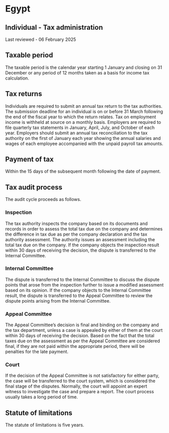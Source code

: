 # Egypt
## Individual - Tax administration
Last reviewed - 06 February 2025
## Taxable period
The taxable period is the calendar year starting 1 January and closing on 31 December or any period of 12 months taken as a basis for income tax calculation.
## Tax returns
Individuals are required to submit an annual tax return to the tax authorities. The submission deadline for an individual is on or before 31 March following the end of the fiscal year to which the return relates.
Tax on employment income is withheld at source on a monthly basis. Employers are required to file quarterly tax statements in January, April, July, and October of each year.
Employers should submit an annual tax reconciliation to the tax authority on the first of January each year showing the annual salaries and wages of each employee accompanied with the unpaid payroll tax amounts.
## Payment of tax
Within the 15 days of the subsequent month following the date of payment.
## Tax audit process
The audit cycle proceeds as follows.
### Inspection
The tax authority inspects the company based on its documents and records in order to assess the total tax due on the company and determines the difference in tax due as per the company declaration and the tax authority assessment. The authority issues an assessment including the total tax due on the company. If the company objects the inspection result within 30 days of receiving the decision, the dispute is transferred to the Internal Committee.
### Internal Committee
The dispute is transferred to the Internal Committee to discuss the dispute points that arose from the inspection further to issue a modified assessment based on its opinion. If the company objects to the Internal Committee result, the dispute is transferred to the Appeal Committee to review the dispute points arising from the Internal Committee.
### Appeal Committee
The Appeal Committee’s decision is final and binding on the company and the tax department, unless a case is appealed by either of them at the court within 30 days of receiving the decision. Based on the fact that the total taxes due on the assessment as per the Appeal Committee are considered final, if they are not paid within the appropriate period, there will be penalties for the late payment.
### Court
If the decision of the Appeal Committee is not satisfactory for either party, the case will be transferred to the court system, which is considered the final stage of the disputes. Normally, the court will appoint an expert witness to investigate the case and prepare a report. The court process usually takes a long period of time.
## Statute of limitations
The statute of limitations is five years.
